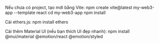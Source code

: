 Nếu chưa có project, tạo mới bằng Vite:
npm create vite@latest my-web3-app --template react
cd my-web3-app
npm install

Cài ethers.js:
npm install ethers

Cài thêm Material UI (nếu bạn thích UI đẹp nhanh):
npm install @mui/material @emotion/react @emotion/styled
